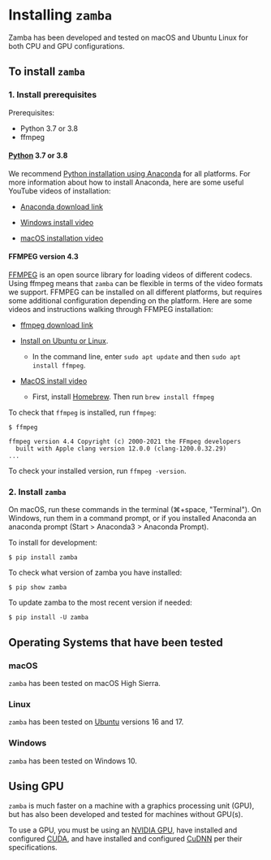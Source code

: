 # Installing `zamba`

Zamba has been developed and tested on macOS and Ubuntu Linux for both CPU and
GPU configurations.

## To install `zamba`

### 1. Install prerequisites

Prerequisites:

 - Python 3.7 or 3.8
 - ffmpeg

#### [Python](https://www.python.org/) 3.7 or 3.8

We recommend [Python installation using Anaconda](https://www.anaconda.com/download/) for all platforms. For more information about how to install Anaconda, here are some useful YouTube videos of installation:

 - [Anaconda download link](https://www.anaconda.com/download/)

 - [Windows install video](https://www.youtube.com/watch?v=0OXBHvFeH_U)
 - [macOS installation video](https://www.youtube.com/watch?v=nVlrpNf3EdM)


#### FFMPEG version 4.3

[FFMPEG](https://ffmpeg.org/ffmpeg.html) is an open source library for loading videos of different codecs. Using ffmpeg means that `zamba` can be flexible in terms of the video formats we support. FFMPEG can be installed on all different platforms, but requires some additional configuration depending on the platform. Here are some videos and instructions walking through FFMPEG installation:

 - [ffmpeg download link](https://www.ffmpeg.org/download.html)

 - [Install on Ubuntu or Linux](https://www.tecmint.com/install-ffmpeg-in-linux/).
     - In the command line, enter `sudo apt update` and then `sudo apt install ffmpeg`.
 - [MacOS install video](https://www.youtube.com/watch?v=8nbuqYw2OCw&t=5s)
     - First, install [Homebrew](https://brew.sh/). Then run `brew install ffmpeg`

To check that `ffmpeg` is installed, run `ffmpeg`:

```console
$ ffmpeg

ffmpeg version 4.4 Copyright (c) 2000-2021 the FFmpeg developers
  built with Apple clang version 12.0.0 (clang-1200.0.32.29)
...
```

To check your installed version, run `ffmpeg -version`.

### 2. Install `zamba`

On macOS, run these commands in the terminal (⌘+space, "Terminal"). On Windows, run them in a command prompt, or if you installed Anaconda an anaconda prompt (Start > Anaconda3 > Anaconda Prompt).

To install for development:
```console
$ pip install zamba
```

To check what version of zamba you have installed:
```console
$ pip show zamba
```

To update zamba to the most recent version if needed:
```console
$ pip install -U zamba
```


## Operating Systems that have been tested

### macOS

`zamba` has been tested on macOS High Sierra.

### Linux

`zamba` has been tested on [Ubuntu](https://www.ubuntu.com/) versions 16 and 17.

### Windows

`zamba` has been tested on Windows 10.

## Using GPU

`zamba` is much faster on a machine with a graphics processing unit (GPU), but has also been developed and tested for machines without GPU(s).

To use a GPU, you must be using an
[NVIDIA GPU](https://www.nvidia.com/Download/index.aspx?lang=en-us),
have installed and configured [CUDA](https://developer.nvidia.com/cuda-downloads),
and have installed and configured [CuDNN](https://developer.nvidia.com/cudnn) per
their specifications.
